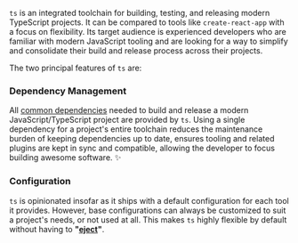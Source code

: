 `ts` is an integrated toolchain for building, testing, and releasing modern
TypeScript projects. It can be compared to tools like `create-react-app` with a
focus on flexibility. Its target audience is experienced developers who are
familiar with modern JavaScript tooling and are looking for a way to simplify
and consolidate their build and release process across their projects.

The two principal features of `ts` are:

### Dependency Management

All [common dependencies](features) needed to build and release a modern
JavaScript/TypeScript project are provided by `ts`. Using a single dependency
for a project's entire toolchain reduces the maintenance burden of keeping
dependencies up to date, ensures tooling and related plugins are kept in sync
and compatible, allowing the developer to focus building awesome software. ✨

### Configuration

`ts` is opinionated insofar as it ships with a default configuration for each
tool it provides. However, base configurations can always be customized to suit
a project's needs, or not used at all. This makes `ts` highly flexible by
default without having to **"[eject](https://create-react-app.dev/docs/available-scripts/#npm-run-eject)"**.
